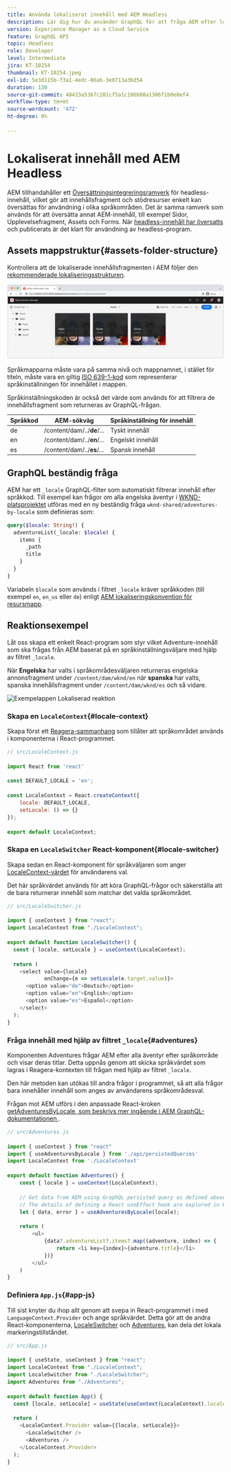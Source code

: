 ```yaml
---
title: Använda lokaliserat innehåll med AEM Headless
description: Lär dig hur du använder GraphQL för att fråga AEM efter lokaliserat innehåll.
version: Experience Manager as a Cloud Service
feature: GraphQL API
topic: Headless
role: Developer
level: Intermediate
jira: KT-10254
thumbnail: KT-10254.jpeg
exl-id: 5e3d115b-f3a1-4edc-86ab-3e0713a36d54
duration: 130
source-git-commit: 48433a5367c281cf5a1c106b08a1306f1b0e8ef4
workflow-type: tm+mt
source-wordcount: '472'
ht-degree: 0%

---
```


# Lokaliserat innehåll med AEM Headless

AEM tillhandahåller ett [Översättningsintegreringsramverk](https://experienceleague.adobe.com/docs/experience-manager-cloud-service/content/sites/administering/reusing-content/translation/integration-framework.html) för headless-innehåll, vilket gör att innehållsfragment och stödresurser enkelt kan översättas för användning i olika språkområden. Det är samma ramverk som används för att översätta annat AEM-innehåll, till exempel Sidor, Upplevelsefragment, Assets och Forms. När [headless-innehåll har översatts](https://experienceleague.adobe.com/docs/experience-manager-cloud-service/content/headless/journeys/translation/overview.html) och publicerats är det klart för användning av headless-program.

## Assets mappstruktur{#assets-folder-structure}

Kontrollera att de lokaliserade innehållsfragmenten i AEM följer den [rekommenderade lokaliseringsstrukturen](https://experienceleague.adobe.com/docs/experience-manager-cloud-service/content/headless/journeys/translation/getting-started.html#recommended-structure).

![Lokaliserade AEM-resursmappar](./assets/localized-content/asset-folders.jpg)

Språkmapparna måste vara på samma nivå och mappnamnet, i stället för titeln, måste vara en giltig [ISO 639-1-kod](https://en.wikipedia.org/wiki/List_of_ISO_639-1_codes) som representerar språkinställningen för innehållet i mappen.

Språkinställningskoden är också det värde som används för att filtrera de innehållsfragment som returneras av GraphQL-frågan.

| Språkkod | AEM-sökväg | Språkinställning för innehåll |
|--------------------------------|----------|----------|
| de | /content/dam/../**de**/... | Tyskt innehåll |
| en | /content/dam/../**en**/... | Engelskt innehåll |
| es | /content/dam/../**es**/... | Spansk innehåll |

## GraphQL beständig fråga

AEM har ett `_locale` GraphQL-filter som automatiskt filtrerar innehåll efter språkkod. Till exempel kan frågor om alla engelska äventyr i [WKND-platsprojektet](https://github.com/adobe/aem-guides-wknd) utföras med en ny beständig fråga `wknd-shared/adventures-by-locale` som definieras som:

```graphql
query($locale: String!) {
  adventureList(_locale: $locale) {
    items {      
      _path
      title
    }
  }
}
```

Variabeln `$locale` som används i filtret `_locale` kräver språkkoden (till exempel `en`, `en_us` eller `de`) enligt [AEM lokaliseringskonvention för resursmapp](#assets-folder-structure).

## Reaktionsexempel

Låt oss skapa ett enkelt React-program som styr vilket Adventure-innehåll som ska frågas från AEM baserat på en språkinställningsväljare med hjälp av filtret `_locale`.

När __Engelska__ har valts i språkområdesväljaren returneras engelska annonsfragment under `/content/dam/wknd/en` när __spanska__ har valts, spanska innehållsfragment under `/content/dam/wknd/es` och så vidare.

![Exempelappen Lokaliserad reaktion](./assets/localized-content/react-example.png)

### Skapa en `LocaleContext`{#locale-context}

Skapa först ett [Reagera-sammanhang](https://reactjs.org/docs/context.html) som tillåter att språkområdet används i komponenterna i React-programmet.

```javascript
// src/LocaleContext.js

import React from 'react'

const DEFAULT_LOCALE = 'en';

const LocaleContext = React.createContext({
    locale: DEFAULT_LOCALE, 
    setLocale: () => {}
});

export default LocaleContext;
```

### Skapa en `LocaleSwitcher` React-komponent{#locale-switcher}

Skapa sedan en React-komponent för språkväljaren som anger [LocaleContext-värdet](#locale-context) för användarens val.

Det här språkvärdet används för att köra GraphQL-frågor och säkerställa att de bara returnerar innehåll som matchar det valda språkområdet.

```javascript
// src/LocaleSwitcher.js

import { useContext } from "react";
import LocaleContext from "./LocaleContext";

export default function LocaleSwitcher() {
  const { locale, setLocale } = useContext(LocaleContext);

  return (
    <select value={locale}
            onChange={e => setLocale(e.target.value)}>
      <option value="de">Deutsch</option>
      <option value="en">English</option>
      <option value="es">Español</option>
    </select>
  );
}
```

### Fråga innehåll med hjälp av filtret `_locale`{#adventures}

Komponenten Adventures frågar AEM efter alla äventyr efter språkområde och visar deras titlar. Detta uppnås genom att skicka språkvärdet som lagras i Reagera-kontexten till frågan med hjälp av filtret `_locale`.

Den här metoden kan utökas till andra frågor i programmet, så att alla frågor bara innehåller innehåll som anges av användarens språkområdesval.

Frågan mot AEM utförs i den anpassade React-kroken [getAdventuresByLocale, som beskrivs mer ingående i AEM GraphQL-dokumentationen ](./aem-headless-sdk.md).

```javascript
// src/Adventures.js

import { useContext } from "react"
import { useAdventuresByLocale } from './api/persistedQueries'
import LocaleContext from './LocaleContext'

export default function Adventures() {
    const { locale } = useContext(LocaleContext);

    // Get data from AEM using GraphQL persisted query as defined above 
    // The details of defining a React useEffect hook are explored in How to > AEM Headless SDK
    let { data, error } = useAdventuresByLocale(locale);

    return (
        <ul>
            {data?.adventureList?.items?.map((adventure, index) => { 
                return <li key={index}>{adventure.title}</li>
            })}
        </ul>
    )
}
```

### Definiera `App.js`{#app-js}

Till sist knyter du ihop allt genom att svepa in React-programmet i med `LanguageContext.Provider` och ange språkvärdet. Detta gör att de andra React-komponenterna, [LocaleSwitcher](#locale-switcher) och [Adventures](#adventures), kan dela det lokala markeringstillståndet.

```javascript
// src/App.js

import { useState, useContext } from "react";
import LocaleContext from "./LocaleContext";
import LocaleSwitcher from "./LocaleSwitcher";
import Adventures from "./Adventures";

export default function App() {
  const [locale, setLocale] = useState(useContext(LocaleContext).locale);

  return (
    <LocaleContext.Provider value={{locale, setLocale}}>
      <LocaleSwitcher />
      <Adventures />
    </LocaleContext.Provider>
  );
}
```
